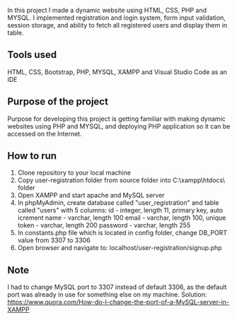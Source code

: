 In this project I made a dynamic website using HTML, CSS, PHP and MYSQL. I implemented registration and login system, form input validation, session storage, and ability to fetch all registered users and display them in table.

## Tools used

HTML, CSS, Bootstrap, PHP, MYSQL, XAMPP and Visual Studio Code as an IDE

## Purpose of the project

Purpose for developing this project is getting familiar with making dynamic websites using PHP and MYSQL, and deploying PHP application so it can be accessed on the Internet.

## How to run

1. Clone repository to your local machine
2. Copy user-registration folder from source folder into C:\xampp\htdocs\ folder
3. Open XAMPP and start apache and MySQL server
4. In phpMyAdmin, create database called "user_registration" and table called "users" with 5 columns:
   id - integer, length 11, primary key, auto icrement
   name - varchar, length 100
   email - varchar, length 100, unique
   token - varchar, length 200
   password - varchar, length 255
5. In constants.php file which is located in config folder, change DB_PORT value from 3307 to 3306
6. Open browser and navigate to: localhost/user-registration/signup.php

## Note

I had to change MySQL port to 3307 instead of default 3306, as the default port was already in use for something else on my machine.
Solution: https://www.quora.com/How-do-I-change-the-port-of-a-MySQL-server-in-XAMPP
